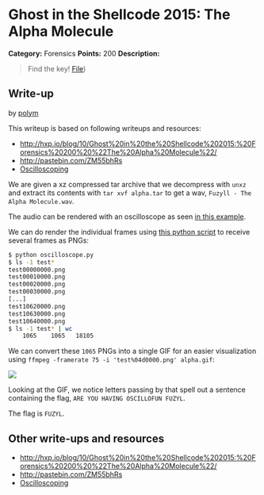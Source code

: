 # Ghost in the Shellcode 2015: The Alpha Molecule

**Category:** Forensics
**Points:** 200
**Description:**

> Find the key! [File](https://2015.ghostintheshellcode.com/alpha_molecule-d2c7516d19609eaccbffc57b2ff0a9ae93d06b53b8140529ee2edb8a60e08520))

## Write-up

by [polym](https://github.com/abpolym)

This writeup is based on following writeups and resources:

* <http://hxp.io/blog/10/Ghost%20in%20the%20Shellcode%202015:%20Forensics%20200%20%22The%20Alpha%20Molecule%22/>
* <http://pastebin.com/ZM55bhRs>
* [Oscilloscoping](https://www.youtube.com/watch?v=XM8kYRS-cNk)

We are given a xz compressed tar archive that we decompress with `unxz` and extract its contents with `tar xvf alpha.tar` to get a wav, `Fuzyll - The Alpha Molecule.wav`.

The audio can be rendered with an oscilloscope as seen [in this example](https://www.youtube.com/watch?v=RkJdADVy_Mg).

We can do render the individual frames using [this python script](./oscilloscope.py) to receive several frames as PNGs:

```bash
$ python oscilloscope.py
$ ls -1 test*
test00000000.png
test00010000.png
test00020000.png
test00030000.png
[...]
test10620000.png
test10630000.png
test10640000.png
$ ls -1 test* | wc
    1065    1065   18105
```

We can convert these `1065` PNGs into a single GIF for an easier visualization using `ffmpeg -framerate 75 -i 'test%04d0000.png' alpha.gif`:

![](./alpha.gif)

Looking at the GIF, we notice letters passing by that spell out a sentence containing the flag, `ARE YOU HAVING OSCILLOFUN FUZYL`.

The flag is `FUZYL`.

## Other write-ups and resources

* <http://hxp.io/blog/10/Ghost%20in%20the%20Shellcode%202015:%20Forensics%20200%20%22The%20Alpha%20Molecule%22/>
* <http://pastebin.com/ZM55bhRs>
* [Oscilloscoping](https://www.youtube.com/watch?v=XM8kYRS-cNk)
